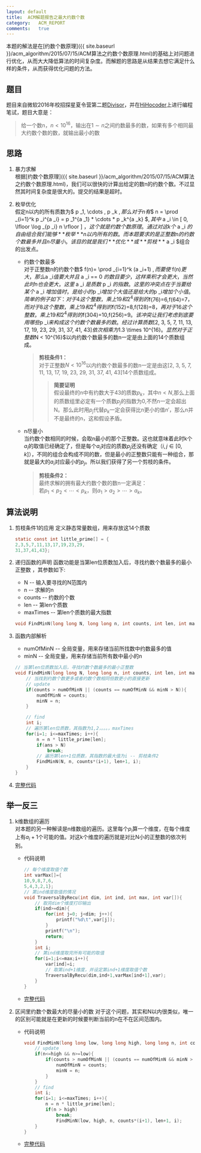 ```yaml
---
layout:	default
title:	ACM解题报告之最大约数个数
category:	ACM_REPORT
comments:	true
---
```

本题的解法是在[约数个数原理]({{ site.baseurl }}/acm_algorithm/2015/07/15/ACM算法之约数个数原理.html)的基础上对问题进行优化，从而大大降低算法的时间复杂度。而解题的思路是从结果去想它满足什么样的条件，从而获得优化问题的方法。


## 题目
题目来自微软2016年校招探星夏令营第二题[Divisor](http://hihocoder.com/contest/mstest2015july1/problem/2)，并在[HiHocoder](http://hihocoder.com)上进行编程笔试，题目大意是：
> 给一个数n，$n < 10^{16}$，输出在$1 \sim n$之间约数最多的数，如果有多个相同最大约数个数的数，就输出最小的数

## 思路
1. 暴力求解  
根据[约数个数原理]({{ site.baseurl }}/acm_algorithm/2015/07/15/ACM算法之约数个数原理.html)，我们可以很快的计算出给定的数n的约数个数。不过显然其时间复杂度是很大的。提交的结果是超时。

2. 枚举优化  
假定n以内的所有质数为$ p _1, \cdots , p _k $,那么对于n有$$ n = \prod _{i=1}^k p _i^{a _i} = p _1^{a _1} * \cdots * p _k^{a _k} $$,其中$ a _i \in [ 0, \lfloor \log _{p _i} n \rfloor ] $，这个就是约数个数原理。通过对这k个$ a _i $的自由组合我们能够**枚举**n以内所有的数。
而本题要求的是正整数n的约数个数最多并且n尽量小。该目的就是我们**优化**或**剪枝**$ a _i $组合的出发点。
	* 约数个数最多  
	对于正整数n的约数个数$ f(n)= \prod _{i=1}^k (a _i+1) $,而要使$ f(n)$更大，那么$a _i$值要大并且$ a _i == 0 $的数目要少，这样乘积才会更大，当然此时n也会更大，这里$ a _i $是质数$ p _i $的指数。这里的冲突点在于当要给某个$ a _i $增加值时，是给小的$p _i$增加个大值还是给大的$p _i$增加个小值。简单的例子如下：对于4这个整数，乘上19和2^4得到的$f(76)=6,f(64)=7$，而对于8这个整数，乘上19和2^4得到的$f(152)=8,f(128)=8$，再对于16这个整数，乘上19和2^4得到的$f(304)=10,f(256)=9$。该冲突让我们考虑到底要用哪些$p _i$来构成这个约数个数最多的数。经过计算质数$[2, 3, 5, 7, 11, 13, 17, 19, 23, 29, 31, 37, 41, 43]$依次相乘为$1.3 \times 10^{16}$。显然对于正整数$N < 10^{16}$以内约数个数最多的数n一定是由上面的14个质数组成。

		> **剪枝条件1：**  
		> 对于正整数$N < 10^{16}$以内约数个数最多的数n一定是由这[2, 3, 5, 7, 11, 13, 17, 19, 23, 29, 31, 37, 41, 43]14个质数组成。
		>> **简要证明**  
		>> 假设最终的n中有约数大于43的质数$p _k$，其中$n<N$,那么上面的质数组里必定有一个质数$p _j$的指数为0,不然n一定会超出N。那么此时用$p _j$代替$p _k$一定会获得比n更小的值$n'$，那么n并不是最终的n，这和假设矛盾。  
	* n尽量小  
	当约数个数相同的时候，会取n最小的那个正整数。这也就意味着此时k个$a _i$的取值已经确定了，但是每个$a _i$对应的质数$p _j$还没有确定（$i,j \in [0,k]$），不同的组合会构成不同的数，但是最小的正整数只能有一种组合，那就是最大的$a _i$对应最小的$p _j$。所以我们获得了另一个剪枝的条件。
		
		> **剪枝条件2：**  
		> 最终求解的拥有最大约数个数的数n一定满足：  
		> 若$p _1 < p _2 < \cdots < p _k$，则$a _1 > a _2 > \cdots > a _k$。

## 算法说明
1. 剪枝条件1的应用
定义静态常量数组，用来存放这14个质数
	
	```c
	static const int little_prime[] = { 
	2,3,5,7,11,13,17,19,23,29,
	31,37,41,43};
	```
	
2. 递归函数的声明
函数功能是当第len位质数加入后，寻找约数个数最多的最小正整数
，其参数如下:  
	* N	-- 	输入要寻找的N范围内
	* n	--	求解的n
	* counts	--	约数的个数
	* len	--	第len个质数
	* maxTimes	--	第len个质数的最大指数
	
	```c
	void FindMinN(long long N, long long n, int counts, int len, int maxTimes);
	```

3. 函数内部解析
	* numOfMinN	--	全局变量，用来存储当前所找数中约数最多的值
	* minN	--	全局变量，用来存储当前所有数中最小的n

	```c
	// 当第len位质数加入后，寻找约数个数最多的最小正整数
	void FindMinN(long long N, long long n, int counts, int len, int maxTimes){
	    // 当找到约数个数更多或者约数个数相同但数更小的直接更新
		// update
	    if(counts > numOfMinN || (counts == numOfMinN && minN > N)){
	        numOfMinN = counts;
	        minN = n;
	    }

		// find
		int i;
		// 遍历第len位质数，其指数为1,2，。。。，maxTimes
		for(i=1; i<=maxTimes; i++){
			n = n * little_prime[len];
			if(ans > N)
				break;
			// 遍历第len+1位质数，其指数的最大值为i -- 剪枝条件2
			FindMinN(N, n, counts*(i+1), len+1, i);
		}
	}
	```

4. [完整代码]({{site.baseurl}}/assets/attachs/hiho_divisors.cpp.txt)

## 举一反三
1. k维数组的遍历  
对本题的另一种解读是n维数组的遍历。这里每个$p _i$算一个维度，在每个维度上有$a _i+1$个可能的值。对这k个维度的遍历就是对比N小的正整数的依次判别。  
	* 代码说明  
	
		```c
		// 每个维度取值个数
		int varMax[]={
		10,9,8,7,6,
		5,4,3,2,1};
		// 第ind维度取值的情况
		void TraversalByRecu(int dim, int ind, int max, int var[]){
			// 取完dim个维度打印输出
			if(ind>=dim){
				for(int j=0; j<dim; j++){
					printf("%d\t",var[j]);
				}
				printf("\n");
				return;
			}   
		    int i;
			// 第ind维度取完所有可能的取值
			for(i=1;i<=max;i++){
				var[ind]=i;
				// 取第ind+1维度，并设定第ind+1维度取值个数
				TraversalByRecu(dim,ind+1,varMax[ind+1],var);
			}   
		}
		```
	* [完整代码]({{site.baseurl}}/assets/attachs/hiho_divisors_travel.cpp.txt)

2. 区间里约数个数最大的尽量小的数
对于这个问题，其实和N以内很类似，唯一的区别可能就是在更新的时候要判断当前的n在不在区间范围内。  
	* 代码说明
	
		```c
		void FindMinN(long long low, long long high, long long n, int counts, int len, int maxTimes){
		    // update
			if(n<=high && n>=low){
				if(counts > numOfMinN || (counts == numOfMinN && minN > n)){
					numOfMinN = counts;
					minN = n;
				}
			}   
		    // find
		    int i;
		    for(i=1; i<=maxTimes; i++){
			    n = n * little_prime[len];
			    if(n > high)
				    break;
				    FindMinN(low, high, n, counts*(i+1), len+1, i); 
			}   
		}
		```
	* [完整代码]({{site.baseurl}}/assets/attachs/hiho_divisors_depart.cpp.txt)
	
	
	















	

